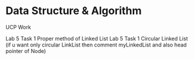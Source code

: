 # Data Structure & Algorithm
 UCP Work
 
 Lab 5 Task 1 Proper method of Linked List
Lab 5 Task 1 Circular Linked List (if u want only circular LinkList then comment myLinkedList and also head pointer of Node)
